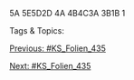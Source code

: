 5A
5E5D2D
4A
4B4C3A
3B1B 1

   Tags & Topics:
   

[Previous: #KS_Folien_435](KS_Folien_435.md)

[Next: #KS_Folien_435](KS_Folien_435.md)